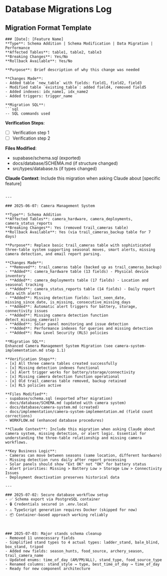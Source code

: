 # Database Migrations Log

## Migration Format Template
```
### [Date]: [Feature Name]
**Type**: Schema Addition | Schema Modification | Data Migration | Performance
**Affected Tables**: table1, table2, table3
**Breaking Changes**: Yes/No
**Rollback Available**: Yes/No

**Purpose**: Brief description of why this change was needed

**Changes Made**:
- Added table `new_table` with fields: field1, field2, field3
- Modified table `existing_table`: added field4, removed field5
- Added indexes: idx_name1, idx_name2
- Added triggers: trigger_name

**Migration SQL**: 
```sql
-- SQL commands used
```

**Verification Steps**:
- [ ] Verification step 1
- [ ] Verification step 2

**Files Modified**:
- supabase/schema.sql (exported)
- docs/database/SCHEMA.md (if structure changed)
- src/types/database.ts (if types changed)

**Claude Context**: Include this migration when asking Claude about [specific feature]
```

---

### 2025-06-07: Camera Management System

**Type**: Schema Addition  
**Affected Tables**: camera_hardware, camera_deployments, camera_status_reports  
**Breaking Changes**: Yes (removed trail_cameras table)  
**Rollback Available**: Yes (via trail_cameras_backup table for 7 days)

**Purpose**: Replace basic trail_cameras table with sophisticated three-table system supporting seasonal moves, smart alerts, missing camera detection, and email report parsing.

**Changes Made**:
- **Removed**: trail_cameras table (backed up as trail_cameras_backup)
- **Added**: camera_hardware table (13 fields) - Physical device inventory
- **Added**: camera_deployments table (17 fields) - Location and seasonal tracking  
- **Added**: camera_status_reports table (14 fields) - Daily report data with alerts
- **Added**: Missing detection fields: last_seen_date, missing_since_date, is_missing, consecutive_missing_days
- **Added**: Automatic alert triggers for battery, storage, connectivity issues
- **Added**: Missing camera detection function detect_missing_cameras()
- **Added**: Solar panel monitoring and issue detection
- **Added**: Performance indexes for queries and missing detection
- **Added**: Row Level Security (RLS) policies

**Migration SQL**: 
Enhanced Camera Management System Migration (see camera-system-implementation.md step 1.1)

**Verification Steps**:
- [x] All three camera tables created successfully
- [x] Missing detection indexes functional  
- [x] Alert trigger works for battery/storage/connectivity
- [x] Missing camera detection function operational
- [x] Old trail_cameras table removed, backup retained
- [x] RLS policies active

**Files Modified**:
- supabase/schema.sql (exported after migration)
- docs/database/SCHEMA.md (updated with camera system)
- docs/database/camera-system.md (created)
- docs/implementation/camera-system-implementation.md (field count corrections)
- WORKFLOW.md (enhanced database procedures)

**Claude Context**: Include this migration when asking Claude about camera system, missing detection, or alert logic. Essential for understanding the three-table relationship and missing camera workflows.

**Key Business Logic**:
- Cameras can move between seasons (same location, different hardware)
- Missing detection runs daily after report processing
- Solar panels should show "Ext OK" not "OK" for battery status
- Alert priorities: Missing > Battery Low > Storage Low > Connectivity Issues
- Deployment deactivation preserves historical data

---

### 2025-07-02: Secure database workflow setup  
- ✅ Schema export via PostgreSQL container
- 🔒 Credentials secured in .env.local
- ⚠️ TypeScript generation requires Docker (skipped for now)
- 📦 Container-based approach working reliably



### 2025-07-03: Major stands schema cleanup
- Removed 11 unnecessary fields
- Simplified stand types to 4 actual types: ladder_stand, bale_blind, box_stand, tripod
- Added new fields: season_hunts, food_source, archery_season, trail_camera_name
- Updated enums: time_of_day (AM/PM/ALL), stand_type, food_source_type
- Renamed columns: stand_style → type, best_time_of_day → time_of_day
- Ready for new component architecture

